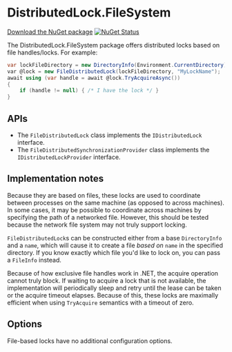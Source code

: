 # DistributedLock.FileSystem

[Download the NuGet package](https://www.nuget.org/packages/DistributedLock.FileSystem) [![NuGet Status](http://img.shields.io/nuget/v/DistributedLock.FileSystem.svg?style=flat)](https://www.nuget.org/packages/DistributedLock.FileSystem/)

The DistributedLock.FileSystem package offers distributed locks based on file handles/locks. For example:

```C#
var lockFileDirectory = new DirectoryInfo(Environment.CurrentDirectory); // choose where the lock files will live
var @lock = new FileDistributedLock(lockFileDirectory, "MyLockName");
await using (var handle = await @lock.TryAcquireAsync())
{
    if (handle != null) { /* I have the lock */ }
}
```

## APIs

- The `FileDistributedLock` class implements the `IDistributedLock` interface.
- The `FileDistributedSynchronizationProvider` class implements the `IDistributedLockProvider` interface.

## Implementation notes

Because they are based on files, these locks are used to coordinate between processes on the same machine (as opposed to across machines). In some cases, it may be possible to coordinate across machines by specifying the path of a networked file. However, this should be tested because the network file system may not truly support locking.

`FileDistributedLock`s can be constructed either from a base `DirectoryInfo` and a `name`, which will cause it to create a file *based on* `name` in the specified directory. If you know exactly which file you'd like to lock on, you can pass a `FileInfo` instead.

Because of how exclusive file handles work in .NET, the acquire operation cannot truly block. If waiting to acquire a lock that is not available, the implementation will periodically sleep and retry until the lease can be taken or the acquire timeout elapses. Because of this, these locks are maximally efficient when using `TryAcquire` semantics with a timeout of zero.

## Options

File-based locks have no additional configuration options.


